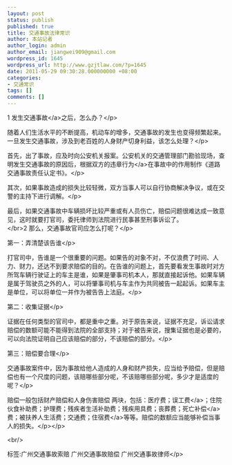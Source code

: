 ```yaml
---
layout: post
status: publish
published: true
title: 交通事故法律常识
author: 本站记者
author_login: admin
author_email: jiangwei909@gmail.com
wordpress_id: 1645
wordpress_url: http://www.gzjtlaw.com/?p=1645
date: 2011-05-29 09:30:28.000000000 +08:00
categories:
- 交通常识
tags: []
comments: []
---
```

<p><p>1 发生<a>交通事故<&#47;a>之后，怎么办？<&#47;p><p>随着人们生活水平的不断提高，机动车的增多，交通事故的发生也变得频繁起来。一旦发生交通事故，涉及到老百姓的人身财产切身利益，该怎么处理？<&#47;p><p>首先，出了事故，应及时向公安机关报案。公安机关的交通管理部门勘验现场，查明发生交通事故的原因后，根据双方的<a>违章行为<&#47;a>在事故中的作用制作《道路交通事故责任认定书》。<&#47;p><p>其次，如果事故造成的损失比较轻微，双方当事人可以自行协商解决争议，或在交警的主持下进行调解。<&#47;p><p>最后，如果交通事故中车辆损坏比较严重或有人员伤亡，赔偿问题很难达成一致意见，这时就要打官司，委托律师到法院进行民事甚至刑事诉讼了。<br><&#47;br>2 那么，交通事故官司应怎么打呢？<&#47;p><p>第一：弄清楚该告谁<&#47;p><p>打官司中，告谁是一个很重要的问题。如果告的对象不对，不仅浪费了时间、人力、财力，还达不到要求赔偿的目的。在告谁的问题上，首先要看发生事故时对方所驾车辆行驶证上的车主是谁，如果是肇事司机本人，那就直接起诉他。如果车辆是属于驾驶员之外的人，可以将肇事司机与车主作为共同被告一起起诉。如果车主是单位，可以将单位一并作为被告告上法庭。<&#47;p><p>第二：收集证据<&#47;p><p>证据在任何类型的官司中，都是重中之重。对于原告来说，证据不充足，诉讼请求赔偿的数额可能不能得到法院的全部支持；对于被告来说，搜集证据也是必要的，可以向法院证明自己应该赔偿的部分，不该赔偿的部分。<&#47;p><p>第三：赔偿要合理<&#47;p><p>交通事故案件中，因为事故给他人造成的人身和财产损失，应当给予赔偿，但是赔偿也有一个尺度的问题，该赔哪些部分呢，不该赔哪些部分呢，多少才是适度的呢？<&#47;p><p>赔偿一般包括财产赔偿和人身伤害赔偿 两块，包括：医疗费；<a>误工费<&#47;a>；住院伙食补助费；护理费；残疾者生活补助费；残疾用具费；丧葬费；死亡<a>补偿<&#47;a>费；被扶养人生活费；交通费；<a>住宿费<&#47;a>等等。赔偿的数额应当能够补偿当事人的损失。<&#47;p><&#47;p><br&#47;><p>标签:广州交通事故索赔 广州交通事故赔偿 广州交通事故律师<&#47;p>

